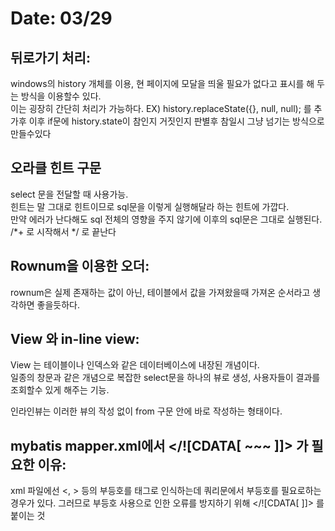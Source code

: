 # Date: 03/29

## 뒤로가기 처리:
windows의 history 개체를 이용, 현 페이지에 모달을 띄울 필요가 없다고 표시를 해 두는 방식을 이용할수 있다.  
이는 굉장히 간단히 처리가 가능하다. EX) history.replaceState({}, null, null); 를 추가후 이후 if문에 history.state이 참인지 거짓인지 판별후 참일시 그냥 넘기는 방식으로 만들수있다   

## 오라클 힌트 구문
select 문을 전달할 때 사용가능.  
힌트는 말 그대로 힌트이므로 sql문을 이렇게 실행해달라 하는 힌트에 가깝다.  
만약 에러가 난다해도 sql 전체의 영향을 주지 않기에 이후의 sql문은 그대로 실행된다.  
/*+ 로 시작해서  */ 로 끝난다  

## Rownum을 이용한 오더:
rownum은 실제 존재하는 값이 아닌, 테이블에서 값을 가져왔을때 가져온 순서라고 생각하면 좋을듯하다. 

## View 와 in-line view:
View 는 테이블이나 인덱스와 같은 데이터베이스에 내장된 개념이다.  
일종의 창문과 같은 개념으로 복잡한 select문을 하나의 뷰로 생성, 사용자들이 결과를 조회할수 있게 해주는 기능.  

인라인뷰는 이러한 뷰의 작성 없이 from 구문 안에 바로 작성하는 형태이다.  

## mybatis mapper.xml에서 </![CDATA[ ~~~ ]]> 가 필요한 이유:
xml 파일에선 <, > 등의 부등호를 태그로 인식하는데 쿼리문에서 부등호를 필요로하는 경우가 있다. 그러므로 부등호 사용으로 인한 오류를 방지하기 위해 </![CDATA[ ]]> 를 붙이는 것
